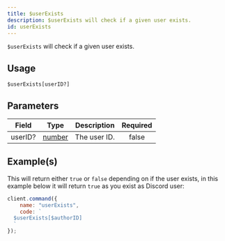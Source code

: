 ```yaml
---
title: $userExists
description: $userExists will check if a given user exists.
id: userExists
---
```


`$userExists` will check if a given user exists.

## Usage

```aoi
$userExists[userID?]
```

## Parameters

| Field   | Type                                                                                              | Description  | Required |
| ------- | ------------------------------------------------------------------------------------------------- | ------------ | :------: |
| userID? | [number](https://developer.mozilla.org/en-US/docs/Web/JavaScript/Reference/Global_Objects/Number) | The user ID. |  false   |

## Example(s)

This will return either `true` or `false` depending on if the user exists, in this example below it will return `true` as you exist as Discord user:

```javascript
client.command({
    name: "userExists",
    code: `
  $userExists[$authorID]
  `
});
```
